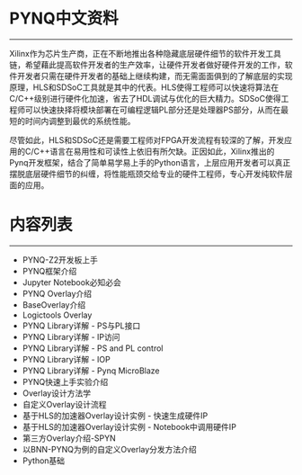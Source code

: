 # PYNQ中文资料

------

Xilinx作为芯片生产商，正在不断地推出各种隐藏底层硬件细节的软件开发工具链，希望藉此提高软件开发者的生产效率，让硬件开发者做好硬件开发的工作，软件开发者只需在硬件开发者的基础上继续构建，而无需面面俱到的了解底层的实现原理，HLS和SDSoC工具就是其中的代表。HLS使得工程师可以快速将算法在C/C++级别进行硬件化加速，省去了HDL调试与优化的巨大精力。SDSoC使得工程师可以快速抉择将模块部署在可编程逻辑PL部分还是处理器PS部分，从而在最短的时间内调整到最优的系统性能。

尽管如此，HLS和SDSoC还是需要工程师对FPGA开发流程有较深的了解，开发应用的C/C++语言在易用性和可读性上依旧有所欠缺。正因如此，Xilinx推出的Pynq开发框架，结合了简单易学易上手的Python语言，上层应用开发者可以真正摆脱底层硬件细节的纠缠，将性能瓶颈交给专业的硬件工程师，专心开发纯软件层面的应用。



# 内容列表

------

- PYNQ-Z2开发板上手
- PYNQ框架介绍
- Jupyter Notebook必知必会
- PYNQ Overlay介绍
- BaseOverlay介绍
- Logictools Overlay
- PYNQ Library详解 - PS与PL接口
- PYNQ Library详解 - IP访问
- PYNQ Library详解 - PS and PL control
- PYNQ Library详解 - IOP
- PYNQ Library详解 - Pynq MicroBlaze
- PYNQ快速上手实验介绍
- Overlay设计方法学
- 自定义Overlay设计流程
- 基于HLS的加速器Overlay设计实例 - 快速生成硬件IP
- 基于HLS的加速器Overlay设计实例 - Notebook中调用硬件IP
- 第三方Overlay介绍-SPYN
- 以BNN-PYNQ为例的自定义Overlay分发方法介绍
- Python基础
